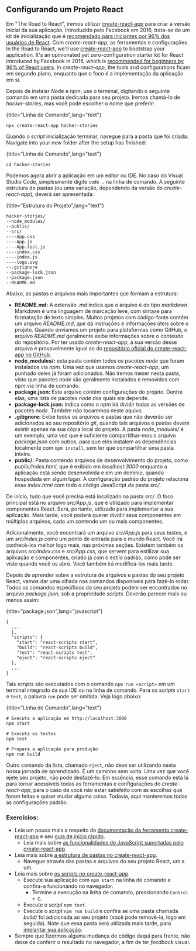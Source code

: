## Configurando um Projeto React

Em "The Road to React", iremos utilizar [create-react-app](https://github.com/facebook/create-react-app) para criar a versão inicial da sua aplicação. Introduzido pelo Facebook em 2016, trata-se de um kit de inicialização que é [recomendado para iniciantes por 96% dos usuários de React](https://twitter.com/dan_abramov/status/806985854099062785). Com *create-react-app*, as ferramentas e configurações 
In the Road to React, we'll use [create-react-app](https://github.com/facebook/create-react-app) to bootstrap your application. It's an opinionated yet zero-configuration starter kit for React introduced by Facebook in 2016, which is [recommended for beginners by 96% of React users](https://twitter.com/dan_abramov/status/806985854099062785). In *create-react-app*, the tools and configurations ficam em segundo plano, enquanto que o foco é a implementação da aplicação em si.

Depois de instalar *Node* e *npm*, use o terminal, digitando o seguinte comando em uma pasta dedicada para seu projeto. Iremos chamá-lo de *hacker-stories*, mas você pode escolher o nome que preferir:  

{title="Linha de Comando",lang="text"}
~~~~~~~
npx create-react-app hacker-stories
~~~~~~~

Quando o *script* inicialização terminar, navegue para a pasta que foi criada:  
Navigate into your new folder after the setup has finished:

{title="Linha de Comando",lang="text"}
~~~~~~~
cd hacker-stories
~~~~~~~

Podemos agora abrir a aplicação em um editor ou IDE. No caso do Visual Studio Code, simplesmente digite `code .` na linha de comando. A seguinte estrutura de pastas (ou uma variação, dependendo da versão do *create-react-app*), deverá ser apresentada:

{title="Estrutura do Projeto",lang="text"}
~~~~~~~
hacker-stories/
--node_modules/
--public/
--src/
----App.css
----App.js
----App.test.js
----index.css
----index.js
----logo.svg
--.gitignore
--package-lock.json
--package.json
--README.md
~~~~~~~

Abaixo, as pastas e arquivos mais importantes que formam a estrutura:

* **README.md:** A extensão *.md* indica que o arquivo é do tipo *markdown*. Markdown é uma linguagem de marcação leve, com sintaxe para formatação de texto simples. Muitos projetos com código-fonte contém um arquivo *README.md*, que dá instruções e informações úteis sobre o projeto. Quando enviamos um projeto para plataformas como GitHub, o arquivo *README.md* geralmente exibe informações sobre o conteúdo do repositório. Por ter usado *create-react-app*, a sua versão desse arquivo é provavelmente igual ao do [repositório oficial do create-react-app no GitHub](https://github.com/facebook/create-react-app).
* **node_modules/:** esta pasta contém todos os pacotes *node* que foram instalados via *npm*. Uma vez que usamos *create-react-app*, um punhado deles já foram adicionados. Não iremos mexer nesta pasta, visto que pacotes *node* são geralmente instalados e removidos com *npm* via linha de comando.
* **package.json:** Este arquivo contém configurações do projeto. Dentre elas, uma lista de pacotes *node* dos quais ele depende.
* **package-lock.json:** Indica como o *npm* irá dividir todas as versões de pacotes *node*. Também não tocaremos neste aquivo.
* **.gitignore:** Exibe todos os arquivos e pastas que não deverão ser adicionados ao seu repositório *git*, quando tais arquivos e pastas devem existir apenas na sua cópia local do projeto. A pasta *node_modules/* é um exemplo, uma vez que é suficiente compartilhar-mos o arquivo *package.json* com outros, para que eles instalem as dependências localmente com `npm install`, sem ter que compartilhar uma pasta inteira.
* **public/:** Pasta contendo arquivos de desenvolvimento do projeto, como *public/index.html*, que é exibido em *localhost:3000* enquanto a aplicação está sendo desenvolvida e em um domínio, quando hospedada em algum lugar. A configuração padrão do projeto relaciona esse *index.html* com todo o código JavaScript da pasta *src/*.

De início, tudo que você precisa está localizado na pasta *src/*. O foco principal está no arquivo *src/App.js*, que é utilizado para implementar componentes React. Será, portanto, utilizado para implementar a sua aplicação. Mais tarde, você poderá querer dividir seus componentes em múltiplos arquivos, cada um contendo um ou mais componentes. 

Adicionalmente, você encontrará um arquivo *src/App.js* para seus testes, e um *src/index.js* como um ponto de entrada para o mundo React. Você irá conhecê-los melhor logo mais, nas próximas seções. Existem também os arquivos *src/index.css* e *src/App.css*, que servem para estilizar sua aplicação e componentes, criado já com o estilo padrão, como pode ser visto quando você os abre. Você também irá modificá-los mais tarde.

Depois de aprender sobre a estrutura de arquivos e pastas do seu projeto React, vamos dar uma olhada nos comandos disponíveis para fazê-lo rodar. Todos os comandos específicos do seu projeto podem ser encontrados no arquivo *package.json*, sob a propriedade *scripts*. Deverão parecer mais ou menos assim:

{title="package.json",lang="javascript"}
~~~~~~~
{
  ...
  },
  "scripts": {
    "start": "react-scripts start",
    "build": "react-scripts build",
    "test": "react-scripts test",
    "eject": "react-scripts eject"
  },
  ...
}
~~~~~~~

Tais *scripts* são executados com o comando `npm run <script>` em um terminal integrado da sua IDE ou na linha de comando. Para os *scripts* `start` e `test`, a palavra `run` pode ser omitida. Veja logo abaixo:

{title="Linha de Comando",lang="text"}
~~~~~~~
# Executa a aplicação em http://localhost:3000
npm start

# Executa os testes
npm test

# Prepara a aplicação para produção
npm run build
~~~~~~~

Outro comando da lista, chamado `eject`, não deve ser utilizando nesta nossa jornada de aprendizado. É um caminho sem volta. Uma vez que você ejete seu projeto, não pode desfazê-lo. Em essência, esse comando está lá para tornar acessíveis todas as ferramentas e configurações do *create-react-app*, para o caso de você não estar satisfeito com as escolhas que foram feitas e quiser mudar alguma coisa. Todavia, aqui manteremos todas as configurações padrão.

### Exercícios:

* Leia um pouco mais a respeito da [documentação da ferramenta create-react-app](https://github.com/facebook/create-react-app) e seu [guia de início rápido](https://create-react-app.dev/docs/getting-started).
  * Leia mais sobre [as funcionalidades de JavaScript suportadas pelo create-react-app](https://create-react-app.dev/docs/supported-browsers-features).
* Leia mais sobre [a estrutura de pastas no create-react-app](https://create-react-app.dev/docs/folder-structure).
  * Navegue através das pastas e arquivos do seu projeto React, um a um.
* Leia mais sobre [os scripts no create-react-app](https://create-react-app.dev/docs/available-scripts).
  * Execute sua aplicação com `npm start` na linha de comando e confira-a funcionando no navegador.
    * Termine a execução na linha de comando, pressionando `Control + C`.
  * Execute o *script* `npm test`.
  * Execute o *script* `npm run build` e confira se uma pasta chamada *build/* foi adicionada ao seu projeto (você pode removê-la, logo em seguida). Note que essa pasta será utilizada mais tarde, para [implantar sua aplicação](https://www.robinwieruch.de/deploy-applications-digital-ocean/).
* Sempre que fizermos alguma mudança de código daqui para frente, não deixe de conferir o resultado no navegador, a fim de ter *feedback* visual.